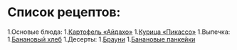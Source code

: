 # Список рецептов: 

1.Основые блюда: 
	1.[Картофель «Айдахо»](Potato_Idaho.md)
	1.[Курица «Пикассо»](chicken_Picasso.md)
1.Выпечка:
	1.[Банановый хлеб](banana_bread.md)
1.Десерты:
	1.[Брауни](brownie.md)
	1.[Банановые панкейки](Banana_pancake.md)
